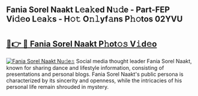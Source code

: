 ## Fania Sorel Naakt L𝚎a𝚔ed N𝚞𝚍e - Part-FEP Vi𝚍𝚎o L𝚎a𝚔s - H𝚘𝚝 O𝚗𝚕yf𝚊ns P𝚑𝚘tos 02YVU

# <h2><a href="http://kfenqk.oniu.top/?m=Fania+Sorel+Naakt">🔗👉 🔴 Fania Sorel Naakt P𝚑ot𝚘𝚜 V𝚒d𝚎o</a></h2>

[![Fania Sorel Naakt Nu𝚍e𝚜](https://i.imgur.com/0qMVB7G.gif)](http://kfenqk.oniu.top/?m=Fania+Sorel+Naakt)
Social media thought leader Fania Sorel Naakt, known for sharing dance and lifestyle information, consisting of presentations and personal blogs. Fania Sorel Naakt's public persona is characterized by its sincerity and openness, while the intricacies of his personal life remain shrouded in mystery.  
